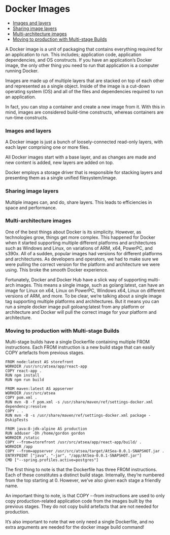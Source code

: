 # Docker Images

* [Images and layers](#images-and-layers)
* [Sharing image layers](#sharing-image-layers)
* [Multi-architecture images](#multi-architecture-images)
* [Moving to production with Multi-stage Builds](#moving-to-production-with-multi-stage-builds)

A Docker image is a unit of packaging that contains everything required for an application to run. This includes; application code, application dependencies, and OS constructs. If you have an application’s Docker image, the only other thing you need to run that application is a computer running Docker.

Images are made up of multiple layers that are stacked on top of each other and represented as a single object. Inside of the image is a cut-down operating system (OS) and all of the files and dependencies required to run an application.

In fact, you can stop a container and create a new image from it. With this in mind, images are considered build-time constructs, whereas containers are run-time constructs.

### Images and layers
A Docker image is just a bunch of loosely-connected read-only layers, with each layer comprising one or more files.

All Docker images start with a base layer, and as changes are made and new content is added, new layers are added on top.

Docker employs a storage driver that is responsible for stacking layers and presenting them as a single unified filesystem/image.

### Sharing image layers
Multiple images can, and do, share layers. This leads to efficiencies in space and performance.

### Multi-architecture images
One of the best things about Docker is its simplicity. However, as technologies grow, things get more complex. This happened for Docker when it started supporting multiple different platforms and architectures such as Windows and Linux, on variations of ARM, x64, PowerPC, and s390x. All of a sudden, popular images had versions for different platforms and architectures. As developers and operators, we had to make sure we were pulling the correct version for the platform and architecture we were using. This broke the smooth Docker experience.

Fortunately, Docker and Docker Hub have a slick way of supporting multi-arch images. This means a single image, such as golang:latest, can have an image for Linux on x64, Linux on PowerPC, Windows x64, Linux on different versions of ARM, and more. To be clear, we’re talking about a single image tag supporting multiple platforms and architectures. But it means you can run a simple docker image pull goloang:latest from any platform or architecture and Docker will pull the correct image for your platform and architecture.

### Moving to production with Multi-stage Builds
Multi-stage builds have a single Dockerfile containing multiple FROM instructions. Each FROM instruction is a new build stage that can easily COPY artefacts from previous stages.

```
FROM node:latest AS storefront
WORKDIR /usr/src/atsea/app/react-app
COPY react-app .
RUN npm install
RUN npm run build

FROM maven:latest AS appserver
WORKDIR /usr/src/atsea
COPY pom.xml .
RUN mvn -B -f pom.xml -s /usr/share/maven/ref/settings-docker.xml dependency:resolve
COPY . .
RUN mvn -B -s /usr/share/maven/ref/settings-docker.xml package -DskipTests

FROM java:8-jdk-alpine AS production
RUN adduser -Dh /home/gordon gordon
WORKDIR /static
COPY --from=storefront /usr/src/atsea/app/react-app/build/ .
WORKDIR /app
COPY --from=appserver /usr/src/atsea/target/AtSea-0.0.1-SNAPSHOT.jar .
ENTRYPOINT ["java", "-jar", "/app/AtSea-0.0.1-SNAPSHOT.jar"]
CMD ["--spring.profiles.active=postgres"]
```

The first thing to note is that the Dockerfile has three FROM instructions. Each of these constitutes a distinct build stage. Internally, they’re numbered from the top starting at 0. However, we’ve also given each stage a friendly name.

An important thing to note, is that COPY --from instructions are used to only copy production-related application code from the images built by the previous stages. They do not copy build artefacts that are not needed for production.

It’s also important to note that we only need a single Dockerfile, and no extra arguments are needed for the docker image build command!